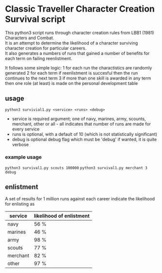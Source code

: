 # Classic Traveller Character Creation Survival script

This python3 script runs through character creation rules from LBB1 (1981) Characters and Combat.  
It is an attempt to determine the likelihood of a character surviving character creation for particular careers.  
It also generates a numbers of runs that gained a number of benefits for each term on failing reenlistment.  

It follows some simple logic:
1 for each run the charactistics are randomly generated
2 for each term if reenlistment is succesful then the run continues to the next term
3 if more than one skill is awarded in any term then one role (at least) is made on the personal development table

## usage
`python3 survivial1.py <service> <runs> <debug>`
* service is required argument; one of navy, marines, army, scounts, merchant, other or all - all indicates that number of runs are made for every service
* runs is optional, with a default of 10 (which is not statistically significant)
* debug is optional debug flag which must be 'debug' if wanted, it is quite verbose

### example usage
`python3 survival1.py scouts 100000`
`python3 survival1.py merchant 3 debug`

## enlistment
A set of results for 1 million runs against each career indicate the likelihood for enlisting as

| service | likelihood of enlistment |
| ------- | ------------------------ |
| navy | 56 % |
| marines | 46 % |
| army | 98 % |
| scouts | 77 % |
| merchant | 82 % |
| other | 97 % |

